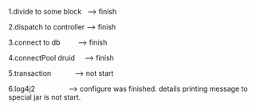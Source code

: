 1.divide to some block   --> finish

2.dispatch to controller --> finish

3.connect to db          --> finish

4.connectPool druid      --> finish

5.transaction            --> not start

6.log4j2                 --> configure was finished. details printing message to special jar is not start.
